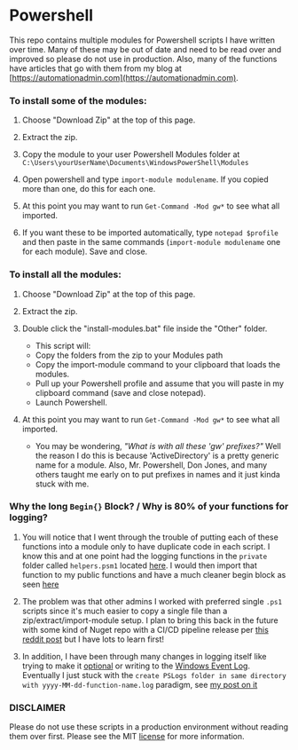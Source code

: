 
# Powershell
This repo contains multiple modules for Powershell scripts I have written over time. Many of these may be out of date and need to be read over and improved so please do not use in production. Also, many of the functions have articles that go with them from my blog at [https://automationadmin.com](https://automationadmin.com).

### To install some of the modules:

1. Choose "Download Zip" at the top of this page.

2. Extract the zip.

3. Copy the module to your user Powershell Modules folder at `C:\Users\yourUserName\Documents\WindowsPowerShell\Modules`

4. Open powershell and type `import-module modulename`. If you copied more than one, do this for each one.

5. At this point you may want to run `Get-Command -Mod gw*` to see what all imported.

6. If you want these to be imported automatically, type `notepad $profile` and then paste in the same commands (`import-module modulename` one for each module). Save and close.

### To install all the modules:

1. Choose "Download Zip" at the top of this page.

2. Extract the zip.

3. Double click the "install-modules.bat" file inside the "Other" folder. 

   - This script will:
   - Copy the folders from the zip to your Modules path
   - Copy the import-module command to your clipboard that loads the modules.
   - Pull up your Powershell profile and assume that you will paste in my clipboard command (save and close notepad).
   - Launch Powershell.

4. At this point you may want to run `Get-Command -Mod gw*` to see what all imported.

   - You may be wondering, *"What is with all these 'gw' prefixes?"* Well the reason I do this is because 'ActiveDirectory' is a pretty generic name for a module. Also, Mr. Powershell, Don Jones, and many others taught me early on to put prefixes in names and it just kinda stuck with me.

### Why the long `Begin{}` Block? / Why is 80% of your functions for logging?

1. You will notice that I went through the trouble of putting each of these functions into a module only to have duplicate code in each script. I know this and at one point had the logging functions in the `private` folder called `helpers.psm1` located [here](https://github.com/gerryw1389/powershell/blob/master/Other/templates/old-helpers-w-logging.psm1). I would then import that function to my public functions and have a much cleaner begin block as seen [here](https://github.com/gerryw1389/powershell/blob/master/Other/templates/old-template-w-logging-module-req.ps1)

2. The problem was that other admins I worked with preferred single `.ps1` scripts since it's much easier to copy a single file than a zip/extract/import-module setup. I plan to bring this back in the future with some kind of Nuget repo with a CI/CD pipeline release per [this reddit post](https://www.reddit.com/r/PowerShell/comments/gl28tc/building_a_pipeline_for_scripts/) but I have lots to learn first!

3. In addition, I have been through many changes in logging itself like trying to make it [optional](https://github.com/gerryw1389/powershell/blob/master/Other/templates/old-template-w-logging-optional.ps1) or writing to the [Windows Event Log](https://github.com/gerryw1389/powershell/blob/master/Other/templates/old-helpers-w-eventlog.psm1). Eventually I just stuck with the `create PSLogs folder in same directory with yyyy-MM-dd-function-name.log` paradigm, see [my post on it](https://automationadmin.com/2017/09/ps-why-I-use-my-template-for-logging/)


### DISCLAIMER 

Please do not use these scripts in a production environment without reading them over first. Please see the MIT [license](./LICENSE) for more information.